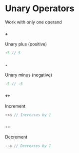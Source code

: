 # Unary Operators

Work with only one operand

### `+`

Unary plus (positive)

```java
+5 // 5
```

### `-`

Unary minus (negative)

```java
-5 // -5
```

### `++`

Increment

```java
++a // Increases by 1
```

### `--`

Decrement

```java
--a // Decreases by 1
```
